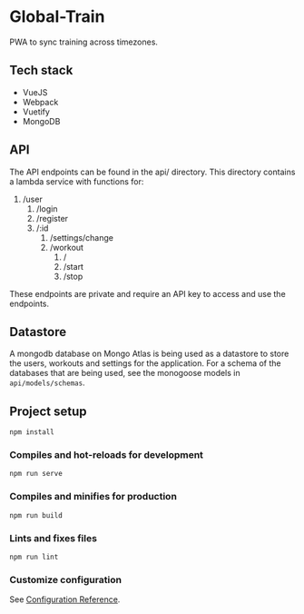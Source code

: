 # Global-Train
PWA to sync training across timezones.

## Tech stack
- VueJS
- Webpack
- Vuetify
- MongoDB

## API
The API endpoints can be found in the api/ directory. This directory contains a lambda service with functions for:
   1. /user
      1. /login
      2. /register
      3. /:id
         1. /settings/change
         2. /workout
            1. /
            2. /start
            3. /stop

These endpoints are private and require an API key to access and use the endpoints. 

## Datastore
A mongodb database on Mongo Atlas is being used as a datastore to store the users, workouts and settings for the application. For a schema of the databases that are being used, see the monogoose models in `api/models/schemas`.

## Project setup
```
npm install
```

### Compiles and hot-reloads for development
```
npm run serve
```

### Compiles and minifies for production
```
npm run build
```

### Lints and fixes files
```
npm run lint
```

### Customize configuration
See [Configuration Reference](https://cli.vuejs.org/config/).